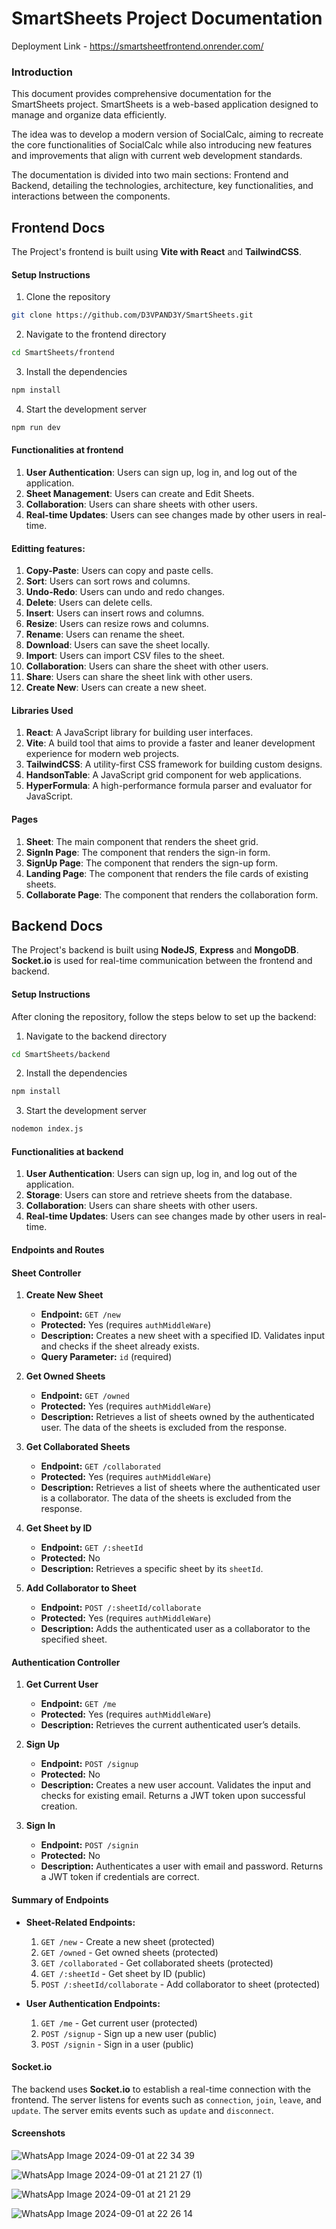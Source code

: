# SmartSheets Project Documentation

Deployment Link - https://smartsheetfrontend.onrender.com/


### Introduction

This document provides comprehensive documentation for the SmartSheets project. SmartSheets is a web-based application designed to manage and organize data efficiently. 

The idea was to develop a modern version of SocialCalc, aiming to recreate the core functionalities of SocialCalc while also introducing new features and improvements that align with current web development standards.

The documentation is divided into two main sections: Frontend and Backend, detailing the technologies, architecture, key functionalities, and interactions between the components.

## Frontend Docs

The Project's frontend is built using <b>Vite with React</b> and <b>TailwindCSS</b>.

#### Setup Instructions

1. Clone the repository
```bash
git clone https://github.com/D3VPAND3Y/SmartSheets.git
```

2. Navigate to the frontend directory
```bash
cd SmartSheets/frontend
```

3. Install the dependencies
```bash
npm install
```

4. Start the development server
```bash
npm run dev
```

#### Functionalities at frontend

1. **User Authentication**: Users can sign up, log in, and log out of the application.
2. **Sheet Management**: Users can create and Edit Sheets.
3. **Collaboration**: Users can share sheets with other users.
4. **Real-time Updates**: Users can see changes made by other users in real-time.

#### Editting features:

1. **Copy-Paste**: Users can copy and paste cells.
2. **Sort**: Users can sort rows and columns.
3. **Undo-Redo**: Users can undo and redo changes.
4. **Delete**: Users can delete cells.
5. **Insert**: Users can insert rows and columns.
6. **Resize**: Users can resize rows and columns.
7. **Rename**: Users can rename the sheet.
8. **Download**: Users can save the sheet locally.
9. **Import**: Users can import CSV files to the sheet.
10. **Collaboration**: Users can share the sheet with other users.
11. **Share**: Users can share the sheet link with other users.
12. **Create New**: Users can create a new sheet.

#### Libraries Used

1. **React**: A JavaScript library for building user interfaces.
2. **Vite**: A build tool that aims to provide a faster and leaner development experience for modern web projects.
3. **TailwindCSS**: A utility-first CSS framework for building custom designs.
4. **HandsonTable**: A JavaScript grid component for web applications.
5. **HyperFormula**: A high-performance formula parser and evaluator for JavaScript.

#### Pages

1. **Sheet**: The main component that renders the sheet grid.
2. **SignIn Page**: The component that renders the sign-in form.
3. **SignUp Page**: The component that renders the sign-up form.
4. **Landing Page**: The component that renders the file cards of existing sheets.
5. **Collaborate Page**: The component that renders the collaboration form.

## Backend Docs

The Project's backend is built using **NodeJS**, **Express** and <b>MongoDB</b>.
**Socket.io** is used for real-time communication between the frontend and backend.

#### Setup Instructions

After cloning the repository, follow the steps below to set up the backend:

1. Navigate to the backend directory
```bash
cd SmartSheets/backend
```

2. Install the dependencies
```bash
npm install
```

3. Start the development server
```bash
nodemon index.js
```

#### Functionalities at backend

1. **User Authentication**: Users can sign up, log in, and log out of the application.
2. **Storage**: Users can store and retrieve sheets from the database.
3. **Collaboration**: Users can share sheets with other users.
4. **Real-time Updates**: Users can see changes made by other users in real-time.

#### Endpoints and Routes

#### Sheet Controller

1. **Create New Sheet**
   - **Endpoint:** `GET /new`
   - **Protected:** Yes (requires `authMiddleWare`)
   - **Description:** Creates a new sheet with a specified ID. Validates input and checks if the sheet already exists.
   - **Query Parameter:** `id` (required)

2. **Get Owned Sheets**
   - **Endpoint:** `GET /owned`
   - **Protected:** Yes (requires `authMiddleWare`)
   - **Description:** Retrieves a list of sheets owned by the authenticated user. The data of the sheets is excluded from the response.

3. **Get Collaborated Sheets**
   - **Endpoint:** `GET /collaborated`
   - **Protected:** Yes (requires `authMiddleWare`)
   - **Description:** Retrieves a list of sheets where the authenticated user is a collaborator. The data of the sheets is excluded from the response.

4. **Get Sheet by ID**
   - **Endpoint:** `GET /:sheetId`
   - **Protected:** No
   - **Description:** Retrieves a specific sheet by its `sheetId`.

5. **Add Collaborator to Sheet**
   - **Endpoint:** `POST /:sheetId/collaborate`
   - **Protected:** Yes (requires `authMiddleWare`)
   - **Description:** Adds the authenticated user as a collaborator to the specified sheet.

#### Authentication Controller

1. **Get Current User**
   - **Endpoint:** `GET /me`
   - **Protected:** Yes (requires `authMiddleWare`)
   - **Description:** Retrieves the current authenticated user’s details.

2. **Sign Up**
   - **Endpoint:** `POST /signup`
   - **Protected:** No
   - **Description:** Creates a new user account. Validates the input and checks for existing email. Returns a JWT token upon successful creation.

3. **Sign In**
   - **Endpoint:** `POST /signin`
   - **Protected:** No
   - **Description:** Authenticates a user with email and password. Returns a JWT token if credentials are correct.

#### Summary of Endpoints

- **Sheet-Related Endpoints:**
  1. `GET /new` - Create a new sheet (protected)
  2. `GET /owned` - Get owned sheets (protected)
  3. `GET /collaborated` - Get collaborated sheets (protected)
  4. `GET /:sheetId` - Get sheet by ID (public)
  5. `POST /:sheetId/collaborate` - Add collaborator to sheet (protected)

- **User Authentication Endpoints:**
  1. `GET /me` - Get current user (protected)
  2. `POST /signup` - Sign up a new user (public)
  3. `POST /signin` - Sign in a user (public)

#### Socket.io

The backend uses **Socket.io** to establish a real-time connection with the frontend. The server listens for events such as `connection`, `join`, `leave`, and `update`. The server emits events such as `update` and `disconnect`.

#### Screenshots

![WhatsApp Image 2024-09-01 at 22 34 39](https://github.com/user-attachments/assets/6bb1ab58-473f-4e9f-93c7-f0af9c20cdec)

![WhatsApp Image 2024-09-01 at 21 21 27 (1)](https://github.com/user-attachments/assets/b054fab1-86f1-47c9-bbdc-1aecd746ea5f)

![WhatsApp Image 2024-09-01 at 21 21 29](https://github.com/user-attachments/assets/7bdbec58-4aa8-4e14-b0ae-0f61466d05e0)

![WhatsApp Image 2024-09-01 at 22 26 14](https://github.com/user-attachments/assets/f1614b4d-943b-4e24-8a9d-c84c1af966df)


